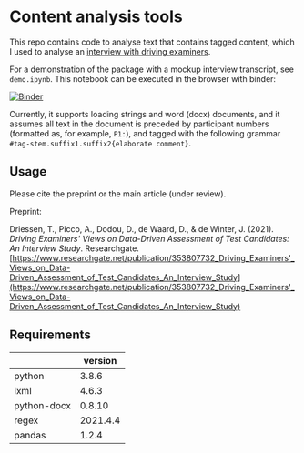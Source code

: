 # Content analysis tools

This repo contains code to analyse text that contains tagged content, which I used to analyse an [interview with driving examiners](https://www.researchgate.net/publication/353807732_Driving_Examiners'_Views_on_Data-Driven_Assessment_of_Test_Candidates_An_Interview_Study). 

For a demonstration of the package with a mockup interview transcript, see `demo.ipynb`. This notebook can be executed in the browser with binder: 

[![Binder](https://mybinder.org/badge_logo.svg)](https://mybinder.org/v2/gh/tomdries/content-analysis-tools/HEAD?filepath=demo.ipynb)

Currently, it supports loading strings and word (docx) documents, and it assumes all text in the document is preceded by participant numbers (formatted as, for example, `P1:`), and tagged with the following grammar `#tag-stem.suffix1.suffix2{elaborate comment}`. 


## Usage
Please cite the preprint or the main article (under review).  

Preprint:

Driessen, T., Picco, A., Dodou, D., de Waard, D., & de Winter, J. (2021). *Driving Examiners' Views on Data-Driven Assessment of Test Candidates: An Interview Study*. Researchgate. [https://www.researchgate.net/publication/353807732_Driving_Examiners'_Views_on_Data-Driven_Assessment_of_Test_Candidates_An_Interview_Study](https://www.researchgate.net/publication/353807732_Driving_Examiners'_Views_on_Data-Driven_Assessment_of_Test_Candidates_An_Interview_Study)


## Requirements
|             | version  |
|-------------|----------|
| python      | 3.8.6    |
| lxml        | 4.6.3    |
| python-docx | 0.8.10   |
| regex       | 2021.4.4 |
| pandas      | 1.2.4    |

